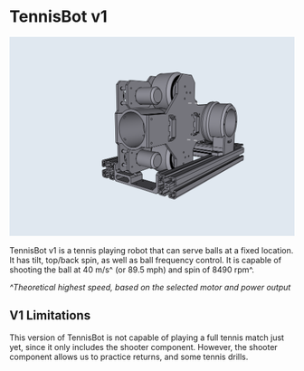 # TennisBot v1

![TennisBot v1](../images/3D_front_view.png)

TennisBot v1 is a tennis playing robot that can serve balls at a fixed location. It has tilt, top/back spin, as well as ball frequency control. It is capable of shooting the ball at 40 m/s^ (or 89.5 mph) and spin of 8490 rpm^.

*^Theoretical highest speed, based on the selected motor and power output*

## V1 Limitations

This version of TennisBot is not capable of playing a full tennis match just yet, since it only includes the shooter component. However, the shooter component allows us to practice returns, and some tennis drills.
